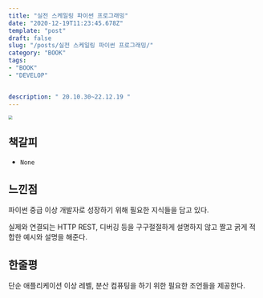 ```yaml
---
title: "실전 스케일링 파이썬 프로그래밍"
date: "2020-12-19T11:23:45.678Z"
template: "post"
draft: false
slug: "/posts/실전 스케일링 파이썬 프로그래밍/"
category: "BOOK"
tags:
- "BOOK"
- "DEVELOP"


description: " 20.10.30~22.12.19 "
---
```


<img src="https://image.aladin.co.kr/product/16343/71/cover500/8966262260_1.jpg" style="zoom:50%;" />

## 책갈피

- `None` 

## 느낀점 

파이썬  중급 이상 개발자로 성장하기 위해 필요한 지식들을 담고 있다.

실제와 연결되는 HTTP REST,  디버깅 등을 구구절절하게 설명하지 않고 짤고 굵게 적합한 예시와 설명을 해준다.

## 한줄평

단순 애플리케이션 이상 레벨, 분산 컴퓨팅을 하기 위한 필요한 조언들을 제공한다. 